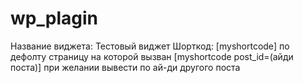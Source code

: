 # wp_plagin
Название виджета: Тестовый виджет
Шорткод: [myshortcode] по дефолту страницу на которой вызван
[myshortcode post_id=(айди поста)] при желании вывести по ай-ди другого поста
